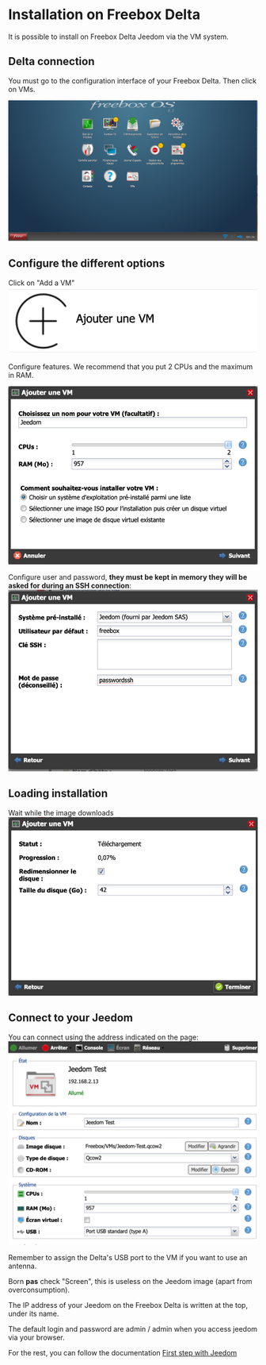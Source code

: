 # Installation on Freebox Delta

It is possible to install on Freebox Delta Jeedom via the VM system.

## Delta connection

You must go to the configuration interface of your Freebox Delta. Then click on VMs.

![delta1](images/delta1.png)

## Configure the different options

Click on "Add a VM"
![delta2](images/delta2.png)

Configure features. We recommend that you put 2 CPUs and the maximum in RAM.

![delta3](images/delta3.png)

Configure user and password, **they must be kept in memory they will be asked for during an SSH connection**:
![delta4](images/delta4.png)

## Loading installation

Wait while the image downloads
![delta5](images/delta5.png)

## Connect to your Jeedom

You can connect using the address indicated on the page:
![delta6](images/delta6.png)

Remember to assign the Delta's USB port to the VM if you want to use an antenna.

Born **pas** check "Screen", this is useless on the Jeedom image (apart from overconsumption).

The IP address of your Jeedom on the Freebox Delta is written at the top, under its name.

The default login and password are admin / admin when you access jeedom via your browser.

For the rest, you can follow the documentation [First step with Jeedom](https://doc.jeedom.com/en_US/premiers-pas/index.html)
